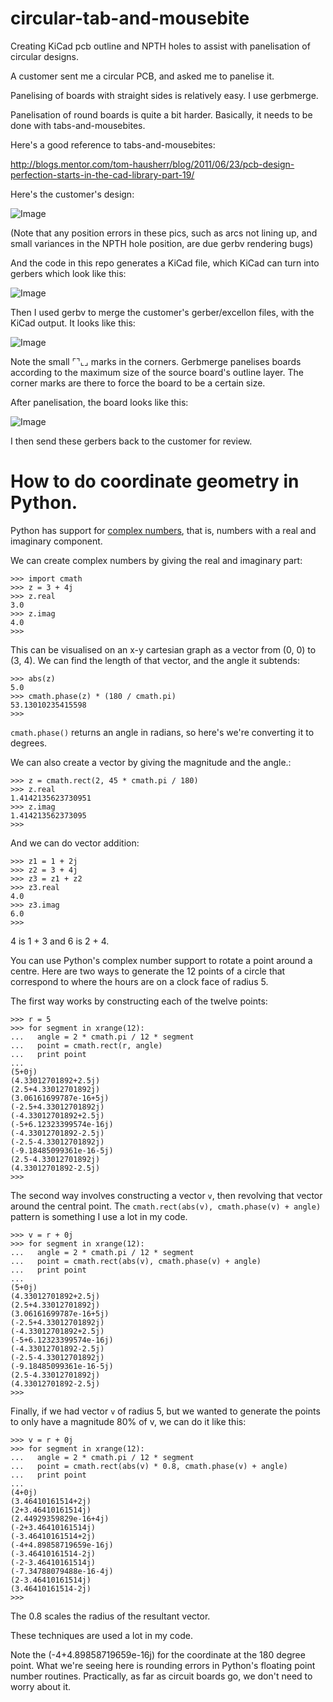 # circular-tab-and-mousebite

Creating KiCad pcb outline and NPTH holes to assist with panelisation of circular designs.

A customer sent me a circular PCB, and asked me to panelise it.

Panelising of boards with straight sides is relatively easy.  I use gerbmerge.

Panelisation of round boards is quite a bit harder.  Basically, it needs to be done with tabs-and-mousebites.

Here's a good reference to tabs-and-mousebites:

  http://blogs.mentor.com/tom-hausherr/blog/2011/06/23/pcb-design-perfection-starts-in-the-cad-library-part-19/
  
Here's the customer's design:

![Image](../master/images/Selection_714.png?raw=true)

(Note that any position errors in these pics, such as arcs not lining up, and small variances in the NPTH hole position, are due gerbv rendering bugs)

And the code in this repo generates a KiCad file, which KiCad can turn into gerbers which look like this:

![Image](../master/images/Selection_718.png?raw=true)

Then I used gerbv to merge the customer's gerber/excellon files, with the KiCad output.  It looks like this:

![Image](../master/images/Selection_715.png?raw=true)

Note the small ⌜⌝⌞⌟ marks in the corners.  Gerbmerge panelises boards according to the maximum size of the source board's outline layer.  The corner marks are there to force the board to be a certain size.

After panelisation, the board looks like this:

![Image](../master/images/Selection_716.png?raw=true)

I then send these gerbers back to the customer for review.

# How to do coordinate geometry in Python.

Python has support for [complex numbers](https://docs.python.org/2/library/cmath.html), that is, numbers with a real and imaginary component.

We can create complex numbers by giving the real and imaginary part:

```
>>> import cmath
>>> z = 3 + 4j
>>> z.real
3.0
>>> z.imag
4.0
>>> 
```

This can be visualised on an x-y cartesian graph as a vector from (0, 0) to (3, 4).  We can find the length of that vector, and the angle it subtends:

```
>>> abs(z)
5.0
>>> cmath.phase(z) * (180 / cmath.pi)
53.13010235415598
>>>
```

`cmath.phase()` returns an angle in radians, so here's we're converting it to degrees.

We can also create a vector by giving the magnitude and the angle.:

```
>>> z = cmath.rect(2, 45 * cmath.pi / 180)
>>> z.real
1.4142135623730951
>>> z.imag
1.414213562373095
>>>
```

And we can do vector addition:

```
>>> z1 = 1 + 2j
>>> z2 = 3 + 4j
>>> z3 = z1 + z2
>>> z3.real
4.0
>>> z3.imag
6.0
>>> 
```

4 is 1 + 3 and 6 is 2 + 4.

You can use Python's complex number support to rotate a point around a centre.  Here are two ways to generate the 12 points of a circle that correspond to where the hours are on a clock face of radius 5.

The first way works by constructing each of the twelve points:

```
>>> r = 5
>>> for segment in xrange(12):
...   angle = 2 * cmath.pi / 12 * segment
...   point = cmath.rect(r, angle)
...   print point
... 
(5+0j)
(4.33012701892+2.5j)
(2.5+4.33012701892j)
(3.06161699787e-16+5j)
(-2.5+4.33012701892j)
(-4.33012701892+2.5j)
(-5+6.12323399574e-16j)
(-4.33012701892-2.5j)
(-2.5-4.33012701892j)
(-9.18485099361e-16-5j)
(2.5-4.33012701892j)
(4.33012701892-2.5j)
>>> 
```

The second way involves constructing a vector `v`, then revolving that vector around the central point.  The `cmath.rect(abs(v), cmath.phase(v) + angle)` pattern is something I use a lot in my code.

```
>>> v = r + 0j
>>> for segment in xrange(12):
...   angle = 2 * cmath.pi / 12 * segment
...   point = cmath.rect(abs(v), cmath.phase(v) + angle)
...   print point
... 
(5+0j)
(4.33012701892+2.5j)
(2.5+4.33012701892j)
(3.06161699787e-16+5j)
(-2.5+4.33012701892j)
(-4.33012701892+2.5j)
(-5+6.12323399574e-16j)
(-4.33012701892-2.5j)
(-2.5-4.33012701892j)
(-9.18485099361e-16-5j)
(2.5-4.33012701892j)
(4.33012701892-2.5j)
>>> 
```

Finally, if we had vector `v` of radius 5, but we wanted to generate the points to only have a magnitude 80% of v, we can do it like this:

```
>>> v = r + 0j
>>> for segment in xrange(12):
...   angle = 2 * cmath.pi / 12 * segment
...   point = cmath.rect(abs(v) * 0.8, cmath.phase(v) + angle)
...   print point
... 
(4+0j)
(3.46410161514+2j)
(2+3.46410161514j)
(2.44929359829e-16+4j)
(-2+3.46410161514j)
(-3.46410161514+2j)
(-4+4.89858719659e-16j)
(-3.46410161514-2j)
(-2-3.46410161514j)
(-7.34788079488e-16-4j)
(2-3.46410161514j)
(3.46410161514-2j)
>>> 
```

The 0.8 scales the radius of the resultant vector.

These techniques are used a lot in my code.  

Note the (-4+4.89858719659e-16j) for the coordinate at the 180 degree point.  What we're seeing here is rounding errors in Python's floating point number routines.  Practically, as far as circuit boards go, we don't need to worry about it.

